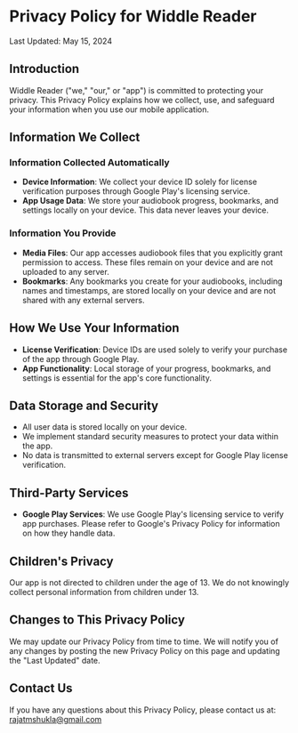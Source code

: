 # Privacy Policy for Widdle Reader

Last Updated: May 15, 2024

## Introduction

Widdle Reader ("we," "our," or "app") is committed to protecting your privacy. This Privacy Policy explains how we collect, use, and safeguard your information when you use our mobile application.

## Information We Collect

### Information Collected Automatically
- **Device Information**: We collect your device ID solely for license verification purposes through Google Play's licensing service.
- **App Usage Data**: We store your audiobook progress, bookmarks, and settings locally on your device. This data never leaves your device.

### Information You Provide
- **Media Files**: Our app accesses audiobook files that you explicitly grant permission to access. These files remain on your device and are not uploaded to any server.
- **Bookmarks**: Any bookmarks you create for your audiobooks, including names and timestamps, are stored locally on your device and are not shared with any external servers.

## How We Use Your Information

- **License Verification**: Device IDs are used solely to verify your purchase of the app through Google Play.
- **App Functionality**: Local storage of your progress, bookmarks, and settings is essential for the app's core functionality.

## Data Storage and Security

- All user data is stored locally on your device.
- We implement standard security measures to protect your data within the app.
- No data is transmitted to external servers except for Google Play license verification.

## Third-Party Services

- **Google Play Services**: We use Google Play's licensing service to verify app purchases. Please refer to Google's Privacy Policy for information on how they handle data.

## Children's Privacy

Our app is not directed to children under the age of 13. We do not knowingly collect personal information from children under 13.

## Changes to This Privacy Policy

We may update our Privacy Policy from time to time. We will notify you of any changes by posting the new Privacy Policy on this page and updating the "Last Updated" date.

## Contact Us

If you have any questions about this Privacy Policy, please contact us at:
rajatmshukla@gmail.com 
